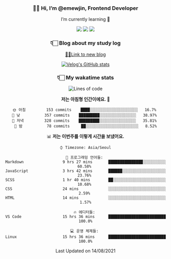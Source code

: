 <div align='center'>
  
### 👋🏻 Hi, I’m @emewjin, Frontend Developer 
I’m currently learning 🌱 
    
  <img src="https://img.shields.io/badge/javascript-F7DF1E?style=for-the-badge&logo=javascript&logoColor=black"/>
  <img src="https://img.shields.io/badge/react.js-61DAFB?style=for-the-badge&logo=react&logoColor=black"/>
    <img src="https://img.shields.io/badge/vue.js-4FC08D?style=for-the-badge&logo=vue.js&logoColor=white"/>

### 👇🏻 Blog about my study log
  [🏃🏻Link to new blog](https://emewjin.github.io/)  
  
 [![Velog's GitHub stats](https://velog-readme-stats.vercel.app/api?name=1703979&tag=javascript)](https://github.com/eungyeole/velog-readme-stats)


### 👇🏻 My wakatime stats  
  
<!--START_SECTION:waka-->
![Lines of code](https://img.shields.io/badge/%EC%A0%80%EB%8A%94%20%EC%97%AC%ED%83%9C%EA%B9%8C%EC%A7%80%20-77116%20%EC%A4%84%EC%9D%98%20%EC%BD%94%EB%93%9C%EB%A5%BC%20%EC%9E%91%EC%84%B1%ED%96%88%EC%96%B4%EC%9A%94.-blue)

**저는 아침형 인간이에요. 🐤** 

```text
🌞 아침         153 commits    ████░░░░░░░░░░░░░░░░░░░░░   16.7% 
🌆 낮　         357 commits    █████████░░░░░░░░░░░░░░░░   38.97% 
🌃 저녁         328 commits    █████████░░░░░░░░░░░░░░░░   35.81% 
🌙 밤　         78 commits     ██░░░░░░░░░░░░░░░░░░░░░░░   8.52%

```


📊 **저는 이번주를 이렇게 시간을 보냈어요.** 

```text
⌚︎ Timezone: Asia/Seoul

💬 프로그래밍 언어들: 
Markdown                 9 hrs 27 mins       ███████████████░░░░░░░░░░   60.58% 
JavaScript               3 hrs 42 mins       ██████░░░░░░░░░░░░░░░░░░░   23.76% 
SCSS                     1 hr 40 mins        ██░░░░░░░░░░░░░░░░░░░░░░░   10.68% 
CSS                      24 mins             ░░░░░░░░░░░░░░░░░░░░░░░░░   2.59% 
HTML                     14 mins             ░░░░░░░░░░░░░░░░░░░░░░░░░   1.57%

🔥 에디터들: 
VS Code                  15 hrs 36 mins      █████████████████████████   100.0%

💻 운영 체제들: 
Linux                    15 hrs 36 mins      █████████████████████████   100.0%

```


 Last Updated on 14/08/2021
<!--END_SECTION:waka-->
 </div>
<!---
Emewjin/Emewjin is a ✨ special ✨ repository because its `README.md` (this file) appears on your GitHub profile.
You can click the Preview link to take a look at your changes.
--->
